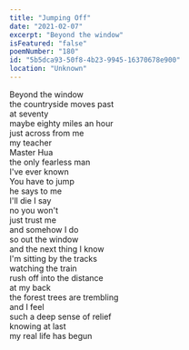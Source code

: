 ```yaml
---
title: "Jumping Off"
date: "2021-02-07"
excerpt: "Beyond the window"
isFeatured: "false"
poemNumber: "180"
id: "5b5dca93-50f8-4b23-9945-16370678e900"
location: "Unknown"
---
```


Beyond the window  
the countryside moves past  
at seventy  
maybe eighty miles an hour  
just across from me  
my teacher  
Master Hua  
the only fearless man  
I've ever known  
You have to jump  
he says to me  
I'll die I say  
no you won't  
just trust me  
and somehow I do  
so out the window  
and the next thing I know  
I'm sitting by the tracks  
watching the train  
rush off into the distance  
at my back  
the forest trees are trembling  
and I feel  
such a deep sense of relief  
knowing at last  
my real life has begun
